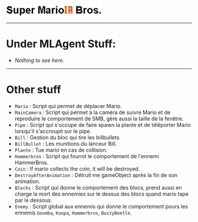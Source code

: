 ![Mario](/Docs/Images/Super_MarioIA_Bros.png)
***
# Under MLAgent Stuff:
* _Nothing to see here._

***
# Other stuff
* `Mario` : Script qui permet de déplacer Mario.
* `MainCamera` : Script qui permet à la caméra de suivre Mario et de reproduire le comportement de SMB, gère aussi la taille de la fenêtre.
* `Pipe` : Script qui s'occupe de faire spawn la plante et de téléporter Mario lorsqu'il s'accroupit sur le pipe.
* `Bill` : Gestion du bloc qui tire les billbullets.
* `BillBullet` : Les munitions du lanceur Bill.
* `Plante` : Tue mario en cas de collision.
* `Hammerbros` : Script qui fournit le comportement de l'ennemi HammerBros.
* `Coin` : If mario collects the coin, it will be destroyed.
* `DestroyAfterAnimation` : Détruit me gameObject après la fin de son animation.
* `Blocks` : Script qui donne le comportement des blocs, prend aussi en charge la mort des ennemies sur le dessus des blocs quand mario tape par le dessous.
* `Enemy` : Script global aux ennemis qui donne le comportement pours les ennemis `Goomba`, `Koopa`, `Hammerbros`, `BuzzyBeetle`.